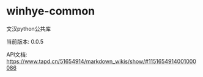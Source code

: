 # winhye-common

文汉python公共库

当前版本: 0.0.5

API文档: https://www.tapd.cn/51654914/markdown_wikis/show/#1151654914001000086
